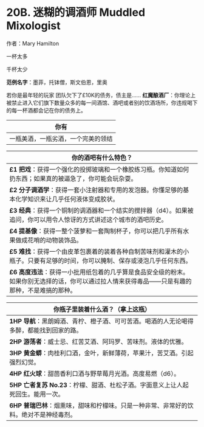 # 20B. 迷糊的调酒师 Muddled Mixologist
作者：Mary Hamilton

一杯太多

千杯太少

**范例名字**：墨菲，托钵僧，斯文伯恩，里奥

若你是最年轻的玩家
团队欠下了£10K的债务，债主是……
**红魔酿酒厂**：你理论上被禁止进入它们旗下数量众多的每一间酒馆、酒吧或者别的饮酒场所，你违规喝下的每一杯酒都会记在你的债务上。

| 你有                               |
| ---------------------------------- |
| 一瓶美酒，一瓶劣酒，一个完美的领结 |

| 你的酒吧有什么特色？                                         |
| ------------------------------------------------------------ |
| **£1** **把戏**：获得一个强化的投掷玻璃和一个橡胶练习瓶。你知道如何扔东西；如果真的被逼急了，你可能会玩杂耍。 |
| **£2** **分子调酒学**：获得一套小注射器和专用的发泡器。你懂足够的基本化学知识来让几乎任何液体变成胶状。 |
| **£3** **经典**：获得一个铜制的调酒器和一个结实的搅拌器（d4）。如果被追问，你可以用令人惊讶的方式讲述这个城市的酒吧历史。 |
| **£4** **提基像**：获得一整个菠萝和一套陶制杯子，你可以把几乎所有水果做成花哨的动物装饰品。 |
| **£5** **难找**：获得一个由皮革包裹着的装着各种自制苦味剂和灌木的小瓶子。只要有足够的时间，你可以腌制、保存或浸泡几乎任何东西。 |
| **£6** **高度违法**：获得一小批用纸包着的几乎算是食品安全级的粉末。如果你别无选择的话，你可以通过拉人情来获得毒品——只是有趣的那种，不是难搞的那种。 |

| 你瓶子里装着什么酒？（拿上这瓶）                             |
| ------------------------------------------------------------ |
| **1HP** **导航**：黑朗姆酒、青柠、橙子酒、可可苦酒。喝酒的人无论喝得多醉，都能找到回家的路。 |
| **2HP** **游荡者**：威士忌、红苦艾酒、阿玛罗、苦味剂。液体的优雅。 |
| **3HP** **黄金蟒**：肉桂利口酒，金叶，新鲜薄荷，苹果汁，苦艾酒。引起强烈幻觉。 |
| **4HP** **红火球**：甜茴香利口酒与野草莓月光酒。高度易燃（d6）。 |
| **5HP** **亡者复苏 No.23**：柠檬、甜酒、杜松子酒。字面意义上让人起死回生。能用一次。 |
| **6HP** **普瑞巴林**：烟熏味，甜味和柠檬味。只是一种非常、非常好的饮料。绝对不是神经毒剂。 |
